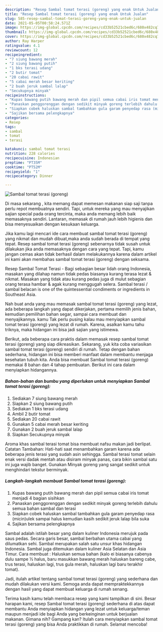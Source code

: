 ```yaml
---
description: "Resep Sambal tomat terasi (goreng) yang enak Untuk Jualan"
title: "Resep Sambal tomat terasi (goreng) yang enak Untuk Jualan"
slug: 585-resep-sambal-tomat-terasi-goreng-yang-enak-untuk-jualan
date: 2021-05-05T00:58:24.571Z
image: https://img-global.cpcdn.com/recipes/cd33b52521cbed6c/680x482cq70/sambal-tomat-terasi-goreng-foto-resep-utama.jpg
thumbnail: https://img-global.cpcdn.com/recipes/cd33b52521cbed6c/680x482cq70/sambal-tomat-terasi-goreng-foto-resep-utama.jpg
cover: https://img-global.cpcdn.com/recipes/cd33b52521cbed6c/680x482cq70/sambal-tomat-terasi-goreng-foto-resep-utama.jpg
author: Ray Harper
ratingvalue: 4.1
reviewcount: 12
recipeingredient:
- "7 siung bawang merah"
- "2 siung bawang putih"
- "1 bks terasi udang"
- "2 butir tomat"
- "20 cabai rawit"
- "5 cabai merah besar keriting"
- "2 buah jeruk sambal lalap"
- "Secukupnya minyak"
recipeinstructions:
- "Kupas bawang putih bawang merah dan pipil semua cabai iris tomat menjadi 4 bagian sisihkan"
- "Panaskan penggorenggan dengan sedikit minyak goreng terlebih dahulu semua bahan sambal dan terasi"
- "Siapkan cobek haluskan sambal tambahkan gula garam penyedap rasa (micin)ulek sampai halus kemudian kasih sedikit jeruk lalap bila suka"
- "Sajikan bersama pelengkapnya"
categories:
- Resep
tags:
- sambal
- tomat
- terasi

katakunci: sambal tomat terasi 
nutrition: 228 calories
recipecuisine: Indonesian
preptime: "PT35M"
cooktime: "PT52M"
recipeyield: "1"
recipecategory: Dinner

---
```



![Sambal tomat terasi (goreng)](https://img-global.cpcdn.com/recipes/cd33b52521cbed6c/680x482cq70/sambal-tomat-terasi-goreng-foto-resep-utama.jpg)

Di masa  sekarang , kita memang dapat memesan makanan siap saji tanpa perlu repot membuatnya sendiri. Tapi, untuk mereka yang mau menyajikan sajian special pada orang tercinta, maka anda memang lebih baik memasaknya sendiri. Lantaran, memasak di rumah jauh lebih higienis dan bisa menyesuaikan dengan kesukaan keluarga.

Jika kamu lagi mencari ide cara membuat sambal tomat terasi (goreng) yang nikmat dan mudah dibuat,maka anda sudah berada di tempat yang tepat. Resep sambal tomat terasi (goreng)  sebenarnya tidak susah untuk dilakukan jika anda memasaknya dengan cara yang tepat. Tapi, kamu jangan cemas akan tidak berhasil dalam melakukannya 
karena dalam artikel ini kami akan membahas sambal tomat terasi (goreng) dengan seksama.  

Resep Sambal Tomat Terasi - Bagi sebagian besar lidah orang Indonesia, masakan yang dilahap namun tidak pedas biasanya kurang terasa lezat &amp; nikmat. Masakan yang tidak atau kurang pedas juga di mulut sebagian orang terasa hambar &amp; agak kurang menggugah selera. Sambal terasi / sambal belacan is one of the quintessential condiments or ingredients in Southeast Asia.

Nah buat anda yang mau memasak sambal tomat terasi (goreng) yang lezat, ada beberapa langkah yang dapat dikerjakan, pertama memilih jenis bahan, kemudian pemilihan bahan segar, sampai cara membuat dan menyajikannya. kamu Tak perlu pusing kalau mau menyiapkan sambal tomat terasi (goreng) yang lezat di rumah. Karena, asalkan kamu  tahu triknya, maka hidangan ini bisa jadi sajian yang istimewa.

Berikut, ada beberapa cara praktis  dalam memasak resep sambal tomat terasi (goreng) yang siap dikreasikan. Sekarang, yuk kita coba variasikan sambal tomat terasi (goreng) sendiri di rumah. Tetap dengan bahan sederhana, hidangan ini bisa memberi manfaat dalam membantu menjaga kesehatan tubuh kita. Anda bisa membuat Sambal tomat terasi (goreng) memakai 8 bahan dan 4 tahap pembuatan. Berikut ini cara dalam menyiapkan hidangannya.

<!--inarticleads1-->

##### Bahan-bahan dan bumbu yang diperlukan untuk menyiapkan Sambal tomat terasi (goreng):

1. Sediakan 7 siung bawang merah
1. Siapkan 2 siung bawang putih
1. Sediakan 1 bks terasi udang
1. Ambil 2 butir tomat
1. Sediakan 20 cabai rawit
1. Gunakan 5 cabai merah besar keriting
1. Gunakan 2 buah jeruk sambal lalap
1. Siapkan Secukupnya minyak


Aroma khas sambal terasi tomat bisa membuat nafsu makan jadi berlipat. Catatan Tambahan: Hati-hati saat menambahkan garam karena ada beberapa jenis terasi yang sudah asin sehingga. Sambal terasi tomat selain enak versi dadak mentah atau disiram minyak panas, cara bikin sambal satu ini juga wajib banget. Gunakan Minyak goreng yang sangat sedikit untuk menghindari tekstur berminyak. 

<!--inarticleads2-->

##### Langkah-langkah membuat Sambal tomat terasi (goreng):

1. Kupas bawang putih bawang merah dan pipil semua cabai iris tomat menjadi 4 bagian sisihkan
1. Panaskan penggorenggan dengan sedikit minyak goreng terlebih dahulu semua bahan sambal dan terasi
1. Siapkan cobek haluskan sambal tambahkan gula garam penyedap rasa (micin)ulek sampai halus kemudian kasih sedikit jeruk lalap bila suka
1. Sajikan bersama pelengkapnya


Sambal adalah istilah besar yang dalam kuliner Indonesia merujuk pada saus pedas. Secara garis besar, sambal berbahan utama cabai yang dilumatkan sehi. Sambal merupakan salah satu unsur khas hidangan Indonesia. Sambal juga ditemukan dalam kuliner Asia Selatan dan Asia Timur. Cara membuat : Haluskan semua bahan (kalo ei biasanya cabenya dulu sampe ½ halus, baru masukkan bawang merah haluskan bareng cabe, trus terasi, haluskan lagi, trus gula merah, haluskan lagi baru terakhir tomat). 

Jadi, itulah artikel tentang  sambal tomat terasi (goreng)  yang sederhana dan mudah dilakukan versi kami. Semoga anda dapat mempraktekkannya dengan hasil yang dapat membuat keluarga di rumah senang. 

Terima kasih kamu telah membaca resep yang kami tampilkan di sini. Besar harapan kami, resep  Sambal tomat terasi (goreng) sederhana di atas dapat membantu Anda menyiapkan hidangan yang lezat untuk keluarga/teman maupun menjadi ide bagi Anda yang berkeinginan untuk berjualan makanan. Gimana nih? Gampang kan? Itulah cara menyiapkan sambal tomat terasi (goreng) yang bisa Anda praktikkan di rumah. Selamat mencoba!

